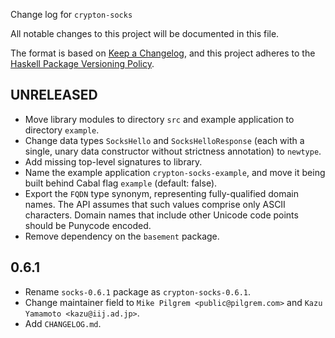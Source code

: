 Change log for `crypton-socks`

All notable changes to this project will be documented in this file.

The format is based on [Keep a Changelog](https://keepachangelog.com/en/1.0.0/),
and this project adheres to the
[Haskell Package Versioning Policy](https://pvp.haskell.org/).

## UNRELEASED

* Move library modules to directory `src` and example application to directory
  `example`.
* Change data types `SocksHello` and `SocksHelloResponse` (each with a single,
  unary data constructor without strictness annotation) to `newtype`.
* Add missing top-level signatures to library.
* Name the example application `crypton-socks-example`, and move it being built
  behind Cabal flag `example` (default: false).
* Export the `FQDN` type synonym, representing fully-qualified domain names. The
  API assumes that such values comprise only ASCII characters. Domain names that
  include other Unicode code points should be Punycode encoded.
* Remove dependency on the `basement` package.

## 0.6.1

* Rename `socks-0.6.1` package as `crypton-socks-0.6.1`.
* Change maintainer field to `Mike Pilgrem <public@pilgrem.com>` and
  `Kazu Yamamoto <kazu@iij.ad.jp>`.
* Add `CHANGELOG.md`.
